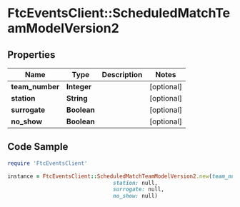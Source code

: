 # FtcEventsClient::ScheduledMatchTeamModelVersion2

## Properties

Name | Type | Description | Notes
------------ | ------------- | ------------- | -------------
**team_number** | **Integer** |  | [optional] 
**station** | **String** |  | [optional] 
**surrogate** | **Boolean** |  | [optional] 
**no_show** | **Boolean** |  | [optional] 

## Code Sample

```ruby
require 'FtcEventsClient'

instance = FtcEventsClient::ScheduledMatchTeamModelVersion2.new(team_number: null,
                                 station: null,
                                 surrogate: null,
                                 no_show: null)
```



